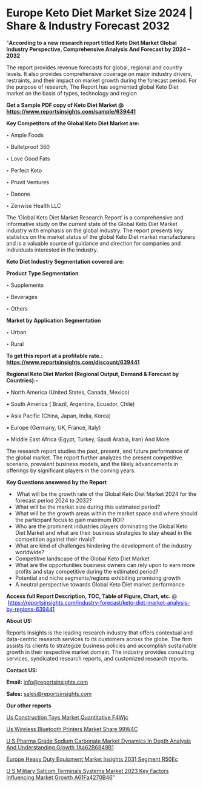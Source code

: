 # Europe Keto Diet Market Size 2024 | Share & Industry Forecast 2032

"<strong>According to a new research report titled Keto Diet Market Global Industry Perspective, Comprehensive Analysis And Forecast by 2024 – 2032</strong>

The report provides revenue forecasts for global, regional and country levels. It also provides comprehensive coverage on major industry drivers, restraints, and their impact on market growth during the forecast period. For the purpose of research, The Report has segmented global Keto Diet market on the basis of types, technology and region

<strong>Get a Sample PDF copy of Keto Diet Market </strong><strong>@<a href=https://www.reportsinsights.com/sample/639441 style=color:#0000ff;> https://www.reportsinsights.com/sample/639441</a></strong></font>

<strong>Key Competitors of the Global Keto Diet Market are:</strong>

‣ Ample Foods

‣ Bulletproof 360

‣ Love Good Fats

‣ Perfect Keto

‣ Pruvit Ventures

‣ Danone

‣ Zenwise Health LLC

The ‘Global Keto Diet Market Research Report’ is a comprehensive and informative study on the current state of the Global Keto Diet Market industry with emphasis on the global industry. The report presents key statistics on the market status of the global Keto Diet market manufacturers and is a valuable source of guidance and direction for companies and individuals interested in the industry.

<strong>Keto Diet Industry Segmentation covered are:</strong>

<strong>Product Type Segmentation</strong>

‣ Supplements

‣ Beverages

‣ Others

<strong>Market by Application Segmentation</strong>

‣ Urban

‣ Rural

<strong>To get this report at a profitable rate.: <a href=https://www.reportsinsights.com/discount/639441 style=color:#0000ff;>https://www.reportsinsights.com/discount/639441</a></strong></font>

<strong>Regional Keto Diet Market (Regional Output, Demand &amp; Forecast by Countries):-</strong>

• North America (United States, Canada, Mexico)

• South America ( Brazil, Argentina, Ecuador, Chile)

• Asia Pacific (China, Japan, India, Korea)

• Europe (Germany, UK, France, Italy)

• Middle East Africa (Egypt, Turkey, Saudi Arabia, Iran) And More.

The research report studies the past, present, and future performance of the global market. The report further analyzes the present competitive scenario, prevalent business models, and the likely advancements in offerings by significant players in the coming years.

<strong>Key Questions answered by the Report</strong>
<ul>
  <li> What will be the growth rate of the Global Keto Diet Market 2024 for the forecast period 2024 to 2032?</li>
  <li>What will be the market size during this estimated period?</li>
  <li>What will be the growth areas within the market space and where should the participant focus to gain maximum ROI?</li>
  <li>Who are the prominent industries players dominating the Global Keto Diet Market and what are their business strategies to stay ahead in the competition against their rivals?</li>
  <li>What are kind of challenges hindering the development of the industry worldwide?</li>
  <li>Competitive landscape of the Global Keto Diet Market</li>
  <li>What are the opportunities business owners can rely upon to earn more profits and stay competitive during the estimated period?</li>
  <li>Potential and niche segments/regions exhibiting promising growth</li>
  <li>A neutral perspective towards Global Keto Diet market performance</li>
</ul>
<strong>Access full Report Description, TOC, Table of Figure, Chart, etc. </strong>@  <a href=https://reportsinsights.com/industry-forecast/keto-diet-market-analysis-by-regions-639441 style=color:#0000ff;>https://reportsinsights.com/industry-forecast/keto-diet-market-analysis-by-regions-639441</a></font>

<strong><strong>About US</strong>:</strong>

Reports Insights is the leading research industry that offers contextual and data-centric research services to its customers across the globe. The firm assists its clients to strategize business policies and accomplish sustainable growth in their respective market domain. The industry provides consulting services, syndicated research reports, and customized research reports.

<strong>Contact US:</strong>

<p class=""""><b>Email:</b> <a href=mailto:info@reportsinsights.com>info@reportsinsights.com</a></p>
<p class=""""><b>Sales:</b> <a href=mailto:sales@reportsinsights.com>sales@reportsinsights.com</a></p>

<strong>Our other reports</strong>

<a href=https://www.linkedin.com/pulse/us-construction-toys-market-quantitative-f4wjc/>Us Construction Toys Market Quantitative F4Wjc</a>

<a href=https://www.linkedin.com/pulse/us-wireless-bluetooth-printers-market-share-99w4c/>Us Wireless Bluetooth Printers Market Share 99W4C</a>

<a href=https://medium.com/@patelamau/u-s-pharma-grade-sodium-carbonate-market-dynamics-in-depth-analysis-and-understanding-growth-1aa62b6849b1>U S Pharma Grade Sodium Carbonate Market Dynamics In Depth Analysis And Understanding Growth 1Aa62B6849B1</a>

<a href=https://www.linkedin.com/pulse/europe-heavy-duty-equipment-market-insights-2031-segment-r50ec/>Europe Heavy Duty Equipment Market Insights 2031 Segment R50Ec</a>

<a href=https://medium.com/@d7298290/u-s-military-satcom-terminals-systems-market-2023-key-factors-influencing-market-growth-a61fa4270b46>U S Military Satcom Terminals Systems Market 2023 Key Factors Influencing Market Growth A61Fa4270B46</a>"
